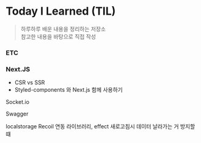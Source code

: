 # Today I Learned (TIL)

> 하루하루 배운 내용을 정리하는 저장소  
> 참고한 내용을 바탕으로 직접 작성

### ETC

### Next.JS

- CSR vs SSR
- Styled-components 와 Next.js 함께 사용하기

Socket.io

Swagger

localstorage Recoil 연동 라이브러리, effect 새로고침시 데이터 날라가는 거 방지할떄
